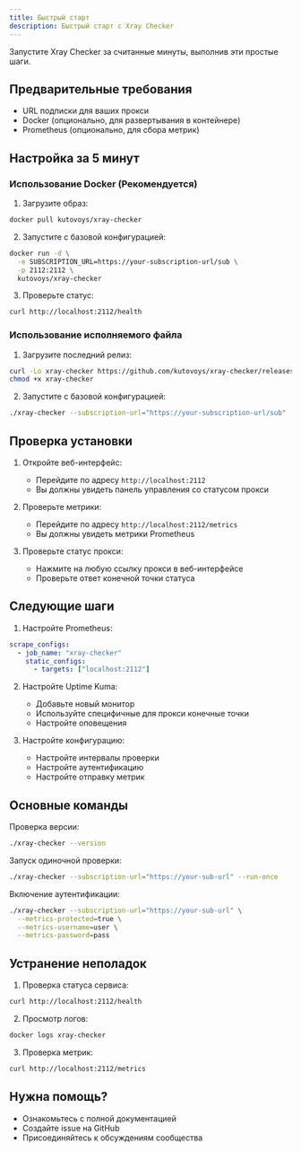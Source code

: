 ```yaml
---
title: Быстрый старт
description: Быстрый старт с Xray Checker
---
```


Запустите Xray Checker за считанные минуты, выполнив эти простые шаги.

## Предварительные требования

- URL подписки для ваших прокси
- Docker (опционально, для развертывания в контейнере)
- Prometheus (опционально, для сбора метрик)

## Настройка за 5 минут

### Использование Docker (Рекомендуется)

1. Загрузите образ:

```bash
docker pull kutovoys/xray-checker
```

2. Запустите с базовой конфигурацией:

```bash
docker run -d \
  -e SUBSCRIPTION_URL=https://your-subscription-url/sub \
  -p 2112:2112 \
  kutovoys/xray-checker
```

3. Проверьте статус:

```bash
curl http://localhost:2112/health
```

### Использование исполняемого файла

1. Загрузите последний релиз:

```bash
curl -Lo xray-checker https://github.com/kutovoys/xray-checker/releases/latest/download/xray-checker_linux_amd64
chmod +x xray-checker
```

2. Запустите с базовой конфигурацией:

```bash
./xray-checker --subscription-url="https://your-subscription-url/sub"
```

## Проверка установки

1. Откройте веб-интерфейс:

   - Перейдите по адресу `http://localhost:2112`
   - Вы должны увидеть панель управления со статусом прокси

2. Проверьте метрики:

   - Перейдите по адресу `http://localhost:2112/metrics`
   - Вы должны увидеть метрики Prometheus

3. Проверьте статус прокси:
   - Нажмите на любую ссылку прокси в веб-интерфейсе
   - Проверьте ответ конечной точки статуса

## Следующие шаги

1. Настройте Prometheus:

```yaml
scrape_configs:
  - job_name: "xray-checker"
    static_configs:
      - targets: ["localhost:2112"]
```

2. Настройте Uptime Kuma:

   - Добавьте новый монитор
   - Используйте специфичные для прокси конечные точки
   - Настройте оповещения

3. Настройте конфигурацию:
   - Настройте интервалы проверки
   - Настройте аутентификацию
   - Настройте отправку метрик

## Основные команды

Проверка версии:

```bash
./xray-checker --version
```

Запуск одиночной проверки:

```bash
./xray-checker --subscription-url="https://your-sub-url" --run-once
```

Включение аутентификации:

```bash
./xray-checker --subscription-url="https://your-sub-url" \
  --metrics-protected=true \
  --metrics-username=user \
  --metrics-password=pass
```

## Устранение неполадок

1. Проверка статуса сервиса:

```bash
curl http://localhost:2112/health
```

2. Просмотр логов:

```bash
docker logs xray-checker
```

3. Проверка метрик:

```bash
curl http://localhost:2112/metrics
```

## Нужна помощь?

- Ознакомьтесь с полной документацией
- Создайте issue на GitHub
- Присоединяйтесь к обсуждениям сообщества
